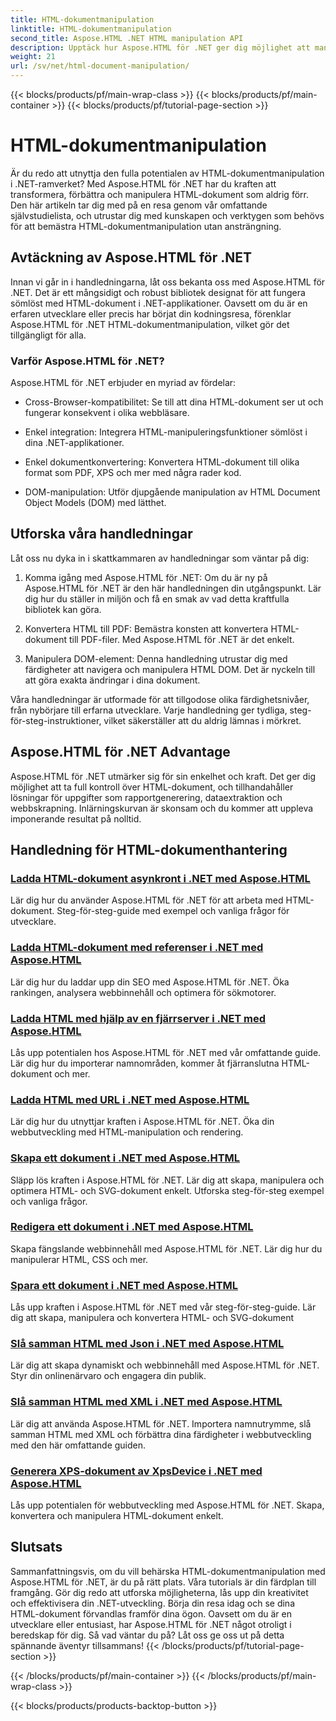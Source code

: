 ```yaml
---
title: HTML-dokumentmanipulation
linktitle: HTML-dokumentmanipulation
second_title: Aspose.HTML .NET HTML manipulation API
description: Upptäck hur Aspose.HTML för .NET ger dig möjlighet att manipulera HTML-dokument effektivt. Utforska självstudier som guidar dig genom processen.
weight: 21
url: /sv/net/html-document-manipulation/
---
```


{{< blocks/products/pf/main-wrap-class >}}
{{< blocks/products/pf/main-container >}}
{{< blocks/products/pf/tutorial-page-section >}}

# HTML-dokumentmanipulation


Är du redo att utnyttja den fulla potentialen av HTML-dokumentmanipulation i .NET-ramverket? Med Aspose.HTML för .NET har du kraften att transformera, förbättra och manipulera HTML-dokument som aldrig förr. Den här artikeln tar dig med på en resa genom vår omfattande självstudielista, och utrustar dig med kunskapen och verktygen som behövs för att bemästra HTML-dokumentmanipulation utan ansträngning.

## Avtäckning av Aspose.HTML för .NET

Innan vi går in i handledningarna, låt oss bekanta oss med Aspose.HTML för .NET. Det är ett mångsidigt och robust bibliotek designat för att fungera sömlöst med HTML-dokument i .NET-applikationer. Oavsett om du är en erfaren utvecklare eller precis har börjat din kodningsresa, förenklar Aspose.HTML för .NET HTML-dokumentmanipulation, vilket gör det tillgängligt för alla.

### Varför Aspose.HTML för .NET?

Aspose.HTML för .NET erbjuder en myriad av fördelar:

- Cross-Browser-kompatibilitet: Se till att dina HTML-dokument ser ut och fungerar konsekvent i olika webbläsare.

- Enkel integration: Integrera HTML-manipuleringsfunktioner sömlöst i dina .NET-applikationer.

- Enkel dokumentkonvertering: Konvertera HTML-dokument till olika format som PDF, XPS och mer med några rader kod.

- DOM-manipulation: Utför djupgående manipulation av HTML Document Object Models (DOM) med lätthet.

## Utforska våra handledningar

Låt oss nu dyka in i skattkammaren av handledningar som väntar på dig:

1. Komma igång med Aspose.HTML för .NET: Om du är ny på Aspose.HTML för .NET är den här handledningen din utgångspunkt. Lär dig hur du ställer in miljön och få en smak av vad detta kraftfulla bibliotek kan göra.

2. Konvertera HTML till PDF: Bemästra konsten att konvertera HTML-dokument till PDF-filer. Med Aspose.HTML för .NET är det enkelt.

3. Manipulera DOM-element: Denna handledning utrustar dig med färdigheter att navigera och manipulera HTML DOM. Det är nyckeln till att göra exakta ändringar i dina dokument.

Våra handledningar är utformade för att tillgodose olika färdighetsnivåer, från nybörjare till erfarna utvecklare. Varje handledning ger tydliga, steg-för-steg-instruktioner, vilket säkerställer att du aldrig lämnas i mörkret.

## Aspose.HTML för .NET Advantage

Aspose.HTML för .NET utmärker sig för sin enkelhet och kraft. Det ger dig möjlighet att ta full kontroll över HTML-dokument, och tillhandahåller lösningar för uppgifter som rapportgenerering, dataextraktion och webbskrapning. Inlärningskurvan är skonsam och du kommer att uppleva imponerande resultat på nolltid.

## Handledning för HTML-dokumenthantering
### [Ladda HTML-dokument asynkront i .NET med Aspose.HTML](./load-html-doc-asynchronously/)
Lär dig hur du använder Aspose.HTML för .NET för att arbeta med HTML-dokument. Steg-för-steg-guide med exempel och vanliga frågor för utvecklare.
### [Ladda HTML-dokument med referenser i .NET med Aspose.HTML](./load-html-doc-with-credentials/)
Lär dig hur du laddar upp din SEO med Aspose.HTML för .NET. Öka rankingen, analysera webbinnehåll och optimera för sökmotorer.
### [Ladda HTML med hjälp av en fjärrserver i .NET med Aspose.HTML](./load-html-using-remote-server/)
Lås upp potentialen hos Aspose.HTML för .NET med vår omfattande guide. Lär dig hur du importerar namnområden, kommer åt fjärranslutna HTML-dokument och mer.
### [Ladda HTML med URL i .NET med Aspose.HTML](./load-html-using-url/)
Lär dig hur du utnyttjar kraften i Aspose.HTML för .NET. Öka din webbutveckling med HTML-manipulation och rendering.
### [Skapa ett dokument i .NET med Aspose.HTML](./creating-a-document/)
Släpp lös kraften i Aspose.HTML för .NET. Lär dig att skapa, manipulera och optimera HTML- och SVG-dokument enkelt. Utforska steg-för-steg exempel och vanliga frågor.
### [Redigera ett dokument i .NET med Aspose.HTML](./editing-a-document/)
Skapa fängslande webbinnehåll med Aspose.HTML för .NET. Lär dig hur du manipulerar HTML, CSS och mer.
### [Spara ett dokument i .NET med Aspose.HTML](./saving-a-document/)
Lås upp kraften i Aspose.HTML för .NET med vår steg-för-steg-guide. Lär dig att skapa, manipulera och konvertera HTML- och SVG-dokument
### [Slå samman HTML med Json i .NET med Aspose.HTML](./merge-html-with-json/)
Lär dig att skapa dynamiskt och webbinnehåll med Aspose.HTML för .NET. Styr din onlinenärvaro och engagera din publik.
### [Slå samman HTML med XML i .NET med Aspose.HTML](./merge-html-with-xml/)
Lär dig att använda Aspose.HTML för .NET. Importera namnutrymme, slå samman HTML med XML och förbättra dina färdigheter i webbutveckling med den här omfattande guiden.
### [Generera XPS-dokument av XpsDevice i .NET med Aspose.HTML](./generate-xps-documents-by-xpsdevice/)
Lås upp potentialen för webbutveckling med Aspose.HTML för .NET. Skapa, konvertera och manipulera HTML-dokument enkelt.

## Slutsats

Sammanfattningsvis, om du vill behärska HTML-dokumentmanipulation med Aspose.HTML för .NET, är du på rätt plats. Våra tutorials är din färdplan till framgång. Gör dig redo att utforska möjligheterna, lås upp din kreativitet och effektivisera din .NET-utveckling. Börja din resa idag och se dina HTML-dokument förvandlas framför dina ögon. Oavsett om du är en utvecklare eller entusiast, har Aspose.HTML för .NET något otroligt i beredskap för dig. Så vad väntar du på? Låt oss ge oss ut på detta spännande äventyr tillsammans!
{{< /blocks/products/pf/tutorial-page-section >}}

{{< /blocks/products/pf/main-container >}}
{{< /blocks/products/pf/main-wrap-class >}}

{{< blocks/products/products-backtop-button >}}
